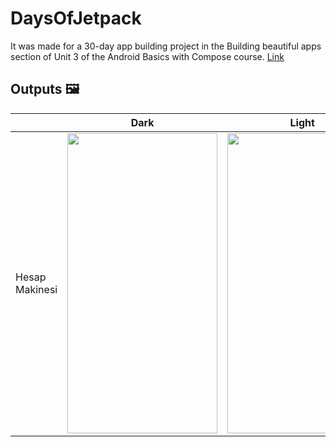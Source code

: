# DaysOfJetpack
It was made for a 30-day app building project in the Building beautiful apps section of Unit 3 of the Android Basics with Compose course. 
[Link](https://developer.android.com/codelabs/basic-android-kotlin-compose-30-days?continue=https%3A%2F%2Fdeveloper.android.com%2Fcourses%2Fpathways%2Fandroid-basics-compose-unit-3-pathway-3%23codelab-https%3A%2F%2Fdeveloper.android.com%2Fcodelabs%2Fbasic-android-kotlin-compose-30-days#0)

## Outputs 🖼

|                    | Dark | Light |
|--------------------|------|-------|
| Hesap Makinesi | <img src="https://github.com/user-attachments/assets/f60a7237-7bca-4895-a2b9-38f6f432c79f" width="240" height="480"/> | <img src="https://github.com/user-attachments/assets/1ce29583-2221-458d-bf08-a2f2192b0804" width="240" height="480"/>      |
